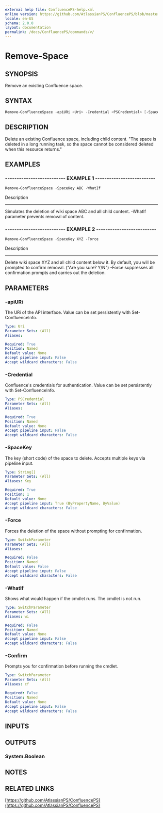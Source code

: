 ```yaml
---
external help file: ConfluencePS-help.xml
online version: https://github.com/AtlassianPS/ConfluencePS/blob/master/docs/commands/Remove-Space.md
locale: en-US
schema: 2.0.0
layout: documentation
permalink: /docs/ConfluencePS/commands/v/
---
```


# Remove-Space

## SYNOPSIS
Remove an existing Confluence space.

## SYNTAX

```powershell
Remove-ConfluenceSpace -apiURi <Uri> -Credential <PSCredential> [-SpaceKey] <String[]> [-Force] [-WhatIf] [-Confirm]
```

## DESCRIPTION
Delete an existing Confluence space, including child content.
"The space is deleted in a long running task, so the space cannot be considered deleted when this resource returns."

## EXAMPLES

### -------------------------- EXAMPLE 1 --------------------------
```powershell
Remove-ConfluenceSpace -SpaceKey ABC -WhatIf
```

Description

-----------

Simulates the deletion of wiki space ABC and all child content.
-WhatIf parameter prevents removal of content.

### -------------------------- EXAMPLE 2 --------------------------
```powershell
Remove-ConfluenceSpace -SpaceKey XYZ -Force
```

Description

-----------

Delete wiki space XYZ and all child content below it.
By default, you will be prompted to confirm removal. ("Are you sure? Y/N")
-Force suppresses all confirmation prompts and carries out the deletion.

## PARAMETERS

### -apiURi
The URi of the API interface.
Value can be set persistently with Set-ConfluenceInfo.

```yaml
Type: Uri
Parameter Sets: (All)
Aliases:

Required: True
Position: Named
Default value: None
Accept pipeline input: False
Accept wildcard characters: False
```

### -Credential
Confluence's credentials for authentication.
Value can be set persistently with Set-ConfluenceInfo.

```yaml
Type: PSCredential
Parameter Sets: (All)
Aliases:

Required: True
Position: Named
Default value: None
Accept pipeline input: False
Accept wildcard characters: False
```

### -SpaceKey
The key (short code) of the space to delete.
Accepts multiple keys via pipeline input.

```yaml
Type: String[]
Parameter Sets: (All)
Aliases: Key

Required: True
Position: 1
Default value: None
Accept pipeline input: True (ByPropertyName, ByValue)
Accept wildcard characters: False
```

### -Force
Forces the deletion of the space without prompting for confirmation.

```yaml
Type: SwitchParameter
Parameter Sets: (All)
Aliases:

Required: False
Position: Named
Default value: False
Accept pipeline input: False
Accept wildcard characters: False
```

### -WhatIf
Shows what would happen if the cmdlet runs.
The cmdlet is not run.

```yaml
Type: SwitchParameter
Parameter Sets: (All)
Aliases: wi

Required: False
Position: Named
Default value: None
Accept pipeline input: False
Accept wildcard characters: False
```

### -Confirm
Prompts you for confirmation before running the cmdlet.

```yaml
Type: SwitchParameter
Parameter Sets: (All)
Aliases: cf

Required: False
Position: Named
Default value: None
Accept pipeline input: False
Accept wildcard characters: False
```

## INPUTS

## OUTPUTS

### System.Boolean

## NOTES

## RELATED LINKS

[https://github.com/AtlassianPS/ConfluencePS](https://github.com/AtlassianPS/ConfluencePS)
